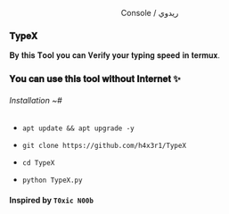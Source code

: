 

<p align="center">
Console / ريدوي

### 𝐓𝐲𝐩𝐞𝐗

𝐁𝐲 𝐭𝐡𝐢𝐬 𝐓𝐨𝐨𝐥 𝐲𝐨𝐮 𝐜𝐚𝐧 𝐕𝐞𝐫𝐢𝐟𝐲 𝐲𝐨𝐮𝐫 𝐭𝐲𝐩𝐢𝐧𝐠 𝐬𝐩𝐞𝐞𝐝 𝐢𝐧 𝐭𝐞𝐫𝐦𝐮𝐱.
### 𝐘𝐨𝐮 𝐜𝐚𝐧 𝐮𝐬𝐞 𝐭𝐡𝐢𝐬 𝐭𝐨𝐨𝐥 𝐰𝐢𝐭𝐡𝐨𝐮𝐭 𝐈𝐧𝐭𝐞𝐫𝐧𝐞𝐭 ✨️


###### Installation ~#

* `apt update && apt upgrade -y`

* `git clone https://github.com/h4x3r1/TypeX`

* `cd TypeX`

* `python TypeX.py`

#### Inspired by `T0xic N00b`

